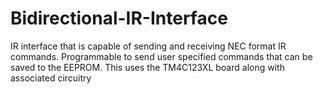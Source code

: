 # Bidirectional-IR-Interface
IR interface that is capable of sending and receiving NEC format IR commands. Programmable to send user specified commands that can be saved to the EEPROM.
This uses the TM4C123XL board along with associated circuitry 
